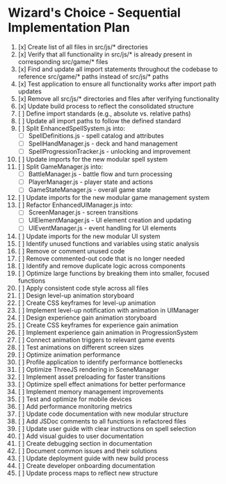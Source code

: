 # Wizard's Choice - Sequential Implementation Plan

1. [x] Create list of all files in src/js/* directories
2. [x] Verify that all functionality in src/js/* is already present in corresponding src/game/* files
3. [x] Find and update all import statements throughout the codebase to reference src/game/* paths instead of src/js/* paths
4. [x] Test application to ensure all functionality works after import path updates
5. [x] Remove all src/js/* directories and files after verifying functionality
6. [x] Update build process to reflect the consolidated structure
7. [ ] Define import standards (e.g., absolute vs. relative paths)
8. [ ] Update all import paths to follow the defined standard
9. [ ] Split EnhancedSpellSystem.js into:
   - [ ] SpellDefinitions.js - spell catalog and attributes
   - [ ] SpellHandManager.js - deck and hand management
   - [ ] SpellProgressionTracker.js - unlocking and improvement
10. [ ] Update imports for the new modular spell system
11. [ ] Split GameManager.js into:
    - [ ] BattleManager.js - battle flow and turn processing
    - [ ] PlayerManager.js - player state and actions
    - [ ] GameStateManager.js - overall game state
12. [ ] Update imports for the new modular game management system
13. [ ] Refactor EnhancedUIManager.js into:
    - [ ] ScreenManager.js - screen transitions
    - [ ] UIElementManager.js - UI element creation and updating
    - [ ] UIEventManager.js - event handling for UI elements
14. [ ] Update imports for the new modular UI system
15. [ ] Identify unused functions and variables using static analysis
16. [ ] Remove or comment unused code
17. [ ] Remove commented-out code that is no longer needed
18. [ ] Identify and remove duplicate logic across components
19. [ ] Optimize large functions by breaking them into smaller, focused functions
20. [ ] Apply consistent code style across all files
21. [ ] Design level-up animation storyboard
22. [ ] Create CSS keyframes for level-up animation
23. [ ] Implement level-up notification with animation in UIManager
24. [ ] Design experience gain animation storyboard
25. [ ] Create CSS keyframes for experience gain animation
26. [ ] Implement experience gain animation in ProgressionSystem
27. [ ] Connect animation triggers to relevant game events
28. [ ] Test animations on different screen sizes
29. [ ] Optimize animation performance
30. [ ] Profile application to identify performance bottlenecks
31. [ ] Optimize ThreeJS rendering in SceneManager
32. [ ] Implement asset preloading for faster transitions
33. [ ] Optimize spell effect animations for better performance
34. [ ] Implement memory management improvements
35. [ ] Test and optimize for mobile devices
36. [ ] Add performance monitoring metrics
37. [ ] Update code documentation with new modular structure
38. [ ] Add JSDoc comments to all functions in refactored files
39. [ ] Update user guide with clear instructions on spell selection
40. [ ] Add visual guides to user documentation
41. [ ] Create debugging section in documentation
42. [ ] Document common issues and their solutions
43. [ ] Update deployment guide with new build process
44. [ ] Create developer onboarding documentation
45. [ ] Update process maps to reflect new structure
